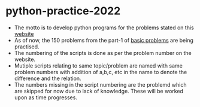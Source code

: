 # python-practice-2022
- The motto is to develop python programs for the problems stated on this [website](https://www.w3resource.com/python-exercises/)
- As of now, the 150 problems from the part-1 of [basic problems](https://www.w3resource.com/python-exercises/python-basic-exercises.php) are being practised.
- The numbering of the scripts is done as per the problem number on the website.
- Mutiple scripts relating to same topic/problem are named with same problem numbers with addition of a,b,c, etc in the name to denote the difference and the relation.
- The numbers missing in the script numbering are the problemd which are skipped for now due to lack of knowledge. These will be worked upon as time progresses.
